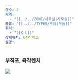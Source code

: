 ```yaml
---
갯수: 2
지역:
  - "[[../../ZONE/사무실|사무실]]"
종류: "[[../../TYPES/부품|부품]]"
위치:
  - "[[K-L]]"
상세위치: GAP 박스
설명:
---
```

### 부직포, 육각렌치

![](http://192.168.50.22/devices/240821_IMG_0026.jpg)

